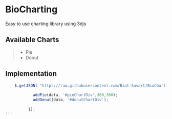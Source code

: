 # BioCharting
Easy to use charting library using 3djs

## Available Charts
> - Pie
> - Donut

## Implementation
```javascript
	$.getJSON( "https://raw.githubusercontent.com/Biot-Savart/BioCharting/develop/MOCK_DATA.json", function( data ) {
      
            addPie(data, '#pieChartDiv',360,360);
    		addDonut(data, '#donutChartDiv');
           
          });
'''

